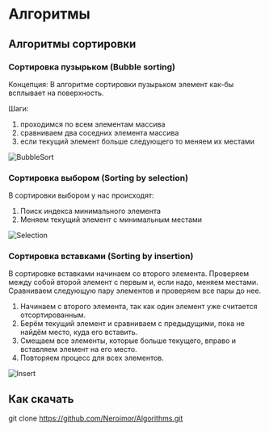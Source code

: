# Алгоритмы

## Алгоритмы сортировки

### Сортировка пузырьком (Bubble sorting)

Концепция: В алгоритме сортировки пузырьком элемент как-бы всплывает на поверхность.

Шаги:
1) проходимся по всем элементам массива
2) сравниваем два соседних элемента массива
3) если текущий элемент больше следующего то меняем их местами

![BubbleSort](https://github.com/user-attachments/assets/b69bbc0e-a1a0-4423-ad72-c39896c630d5)


### Сортировка выбором (Sorting by selection)

В сортировки выбором у нас происходят:
1) Поиск индекса минимального элемента
2) Меняем текущий элемент с минимальным местами


![Selection](https://github.com/user-attachments/assets/e8bfe643-193c-4175-ad0c-eda6037548ef)


### Сортировка вставками (Sorting by insertion)

В сортировке вставками начинаем со второго элемента. Проверяем между собой второй элемент с первым и, если надо, меняем местами. Сравниваем следующую пару элементов и проверяем все пары до нее.

1) Начинаем с второго элемента, так как один элемент уже считается отсортированным. 
2) Берём текущий элемент и сравниваем с предыдущими, пока не найдём место, куда его вставить.
3) Смещаем все элементы, которые больше текущего, вправо и вставляем элемент на его место.
4) Повторяем процесс для всех элементов.

![Insert](https://github.com/user-attachments/assets/5fbab5ee-1094-4080-b30e-129b007e66be)

## Как скачать

git clone https://github.com/Neroimor/Algorithms.git
